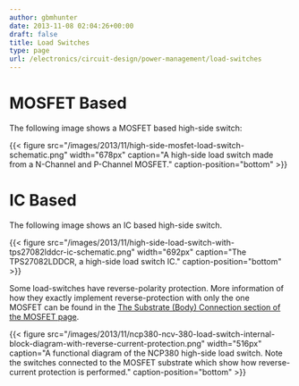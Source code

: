 ```yaml
---
author: gbmhunter
date: 2013-11-08 02:04:26+00:00
draft: false
title: Load Switches
type: page
url: /electronics/circuit-design/power-management/load-switches
---
```


# MOSFET Based




The following image shows a MOSFET based high-side switch:


{{< figure src="/images/2013/11/high-side-mosfet-load-switch-schematic.png" width="678px" caption="A high-side load switch made from a N-Channel and P-Channel MOSFET." caption-position="bottom" >}}


# IC Based




The following image shows an IC based high-side switch.


{{< figure src="/images/2013/11/high-side-load-switch-with-tps27082lddcr-ic-schematic.png" width="692px" caption="The TPS27082LDDCR, a high-side load switch IC." caption-position="bottom" >}}


Some load-switches have reverse-polarity protection. More information of how they exactly implement reverse-protection with only the one MOSFET can be found in the [The Substrate (Body) Connection section of the MOSFET page](http://blog.mbedded.ninja/electronics/components/mosfets#the-substrate-body-connection).


{{< figure src="/images/2013/11/ncp380-ncv-380-load-switch-internal-block-diagram-with-reverse-current-protection.png" width="516px" caption="A functional diagram of the NCP380 high-side load switch. Note the switches connected to the MOSFET substrate which show how reverse-current protection is performed." caption-position="bottom" >}}

